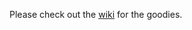 Please check out the [wiki](https://developer.mozilla.org/en-US/docs/Web/JavaScript/Reference) for the goodies.